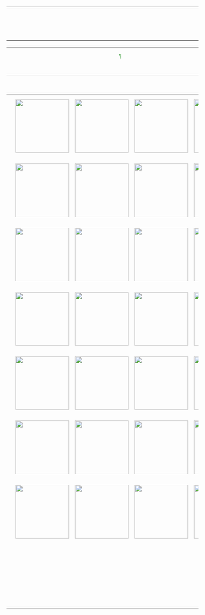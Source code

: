 <html>
	<style>
	  body  {
    background-image: url("https://i0.wp.com/iphonconcept.com/wp-content/uploads/2015/11/image24.png");
	background-size: 980px;
    background-repeat: repeat;
    padding-top: 40px;
}
	  table{ border:1px solid blck;}
	  th{ border:1px solid blck;}
	  td{ border:1px solid gren;}
	  </style>
	  <body>
	<table width="980">
	<tr>
	<th height="88px"width="1%"></th>
	<th></th>
	<th width="1%"></th>
	</tr></table></body>
	  <body>
		<table width="100%">
	<tr>
	  <td height="73px" width="95px"></td>
	  <td width="25%"><marquee behavior="scroll" direction="left"><b><font size="55px"><font color="green">WEL-COME  TO  CHAUKIGHAT-TEAM</font></font></b></marquee></td>
	  <td width="105px"></td></tr>
	</table>
  </body>
  <body>
  
  <body>
  <table width="980">
	<tr height="168px">
	  <td width="150px"></td>
	  <td width="165px"><img src="https://finertech.files.wordpress.com/2015/02/img21.png?w=512" width="140px"></td>
	  <td width="165px"><img src="https://finertech.files.wordpress.com/2015/02/img21.png?w=512" width="140px"></td>
	  <td width="165px"><img src="https://finertech.files.wordpress.com/2015/02/img21.png?w=512" width="140px"></td>
	  <td width="165px"><img src="https://finertech.files.wordpress.com/2015/02/img21.png?w=512" width="140px"></td>
	  <td width="155px"></td>
	</tr>
	<tr height="168px">
	  <td></td>
	  <td><img src="https://udemy-images.s3.amazonaws.com/redactor/legacy/images/article/2013-08-26_09-40-44__Calculator_iOS7_App_Icon_Rounded.png"width="140px"></td>
	  <td><img src="https://udemy-images.s3.amazonaws.com/redactor/legacy/images/article/2013-08-26_09-40-44__Calculator_iOS7_App_Icon_Rounded.png"width="140px"></td>
	  <td><img src="https://udemy-images.s3.amazonaws.com/redactor/legacy/images/article/2013-08-26_09-40-44__Calculator_iOS7_App_Icon_Rounded.png"width="140px"></td>
	  <td><img src="https://udemy-images.s3.amazonaws.com/redactor/legacy/images/article/2013-08-26_09-40-44__Calculator_iOS7_App_Icon_Rounded.png"width="140px"></td>
	  <td></td>
	</tr>
	<tr height="168px">
	  <td></td>
	  <td><img src="https://udemy-images.s3.amazonaws.com/redactor/legacy/images/article/2013-08-26_09-40-44__Calculator_iOS7_App_Icon_Rounded.png"width="140px"></td>
	  <td><img src="https://udemy-images.s3.amazonaws.com/redactor/legacy/images/article/2013-08-26_09-40-44__Calculator_iOS7_App_Icon_Rounded.png"width="140px"></td>
	  <td><img src="https://udemy-images.s3.amazonaws.com/redactor/legacy/images/article/2013-08-26_09-40-44__Calculator_iOS7_App_Icon_Rounded.png"width="140px"></td>
	  <td><img src="https://udemy-images.s3.amazonaws.com/redactor/legacy/images/article/2013-08-26_09-40-44__Calculator_iOS7_App_Icon_Rounded.png"width="140px"></td>
	  <td></td>
	</tr>
	<tr height="168px">
	  <td></td>
	  <td><img src="https://udemy-images.s3.amazonaws.com/redactor/legacy/images/article/2013-08-26_09-40-44__Calculator_iOS7_App_Icon_Rounded.png"width="140px"></td>
	  <td><img src="https://udemy-images.s3.amazonaws.com/redactor/legacy/images/article/2013-08-26_09-40-44__Calculator_iOS7_App_Icon_Rounded.png"width="140px"></td>
	  <td><img src="https://udemy-images.s3.amazonaws.com/redactor/legacy/images/article/2013-08-26_09-40-44__Calculator_iOS7_App_Icon_Rounded.png"width="140px"></td>
	  <td><img src="https://udemy-images.s3.amazonaws.com/redactor/legacy/images/article/2013-08-26_09-40-44__Calculator_iOS7_App_Icon_Rounded.png"width="140px"></td>
	  <td></td>
	</tr>
	<tr height="168px">
	  <td></td>
	  <td><img src="https://udemy-images.s3.amazonaws.com/redactor/legacy/images/article/2013-08-26_09-40-44__Calculator_iOS7_App_Icon_Rounded.png"width="140px"></td>
	  <td><img src="https://udemy-images.s3.amazonaws.com/redactor/legacy/images/article/2013-08-26_09-40-44__Calculator_iOS7_App_Icon_Rounded.png"width="140px"></td>
	  <td><img src="https://udemy-images.s3.amazonaws.com/redactor/legacy/images/article/2013-08-26_09-40-44__Calculator_iOS7_App_Icon_Rounded.png"width="140px"></td>
	  <td><img src="https://udemy-images.s3.amazonaws.com/redactor/legacy/images/article/2013-08-26_09-40-44__Calculator_iOS7_App_Icon_Rounded.png"width="140px"></td>
	  <td></td>
	</tr>
	<tr height="168px">
	  <td></td>
	  <td><img src="https://udemy-images.s3.amazonaws.com/redactor/legacy/images/article/2013-08-26_09-40-44__Calculator_iOS7_App_Icon_Rounded.png"width="140px"></td>
	  <td><img src="https://udemy-images.s3.amazonaws.com/redactor/legacy/images/article/2013-08-26_09-40-44__Calculator_iOS7_App_Icon_Rounded.png"width="140px"></td>
	  <td><img src="https://udemy-images.s3.amazonaws.com/redactor/legacy/images/article/2013-08-26_09-40-44__Calculator_iOS7_App_Icon_Rounded.png"width="140px"></td>
	  <td><img src="https://udemy-images.s3.amazonaws.com/redactor/legacy/images/article/2013-08-26_09-40-44__Calculator_iOS7_App_Icon_Rounded.png"width="140px"></td>
	  <td></td>
	</tr>
	<tr height="168px">
	  <td></td>
	  <td><img src="https://udemy-images.s3.amazonaws.com/redactor/legacy/images/article/2013-08-26_09-40-44__Calculator_iOS7_App_Icon_Rounded.png"width="140px"></td>
	  <td><img src="https://udemy-images.s3.amazonaws.com/redactor/legacy/images/article/2013-08-26_09-40-44__Calculator_iOS7_App_Icon_Rounded.png"width="140px"></td>
	  <td><img src="https://udemy-images.s3.amazonaws.com/redactor/legacy/images/article/2013-08-26_09-40-44__Calculator_iOS7_App_Icon_Rounded.png"width="140px"></td>
	  <td onclick="alert('y6g')"><img src="https://udemy-images.s3.amazonaws.com/redactor/legacy/images/article/2013-08-26_09-40-44__Calculator_iOS7_App_Icon_Rounded.png"width="140px"></td>
	  <td></td>
	</tr>
	<tr height="168px">
	  <td></td>
	  <td></td>
	  <td></td>
	  <td onclick="alert('uf')"></td>
	  <td onclick="alert('y6g')"></td>
	  <td></td>
	</tr>
	
  </table>
  </body>
